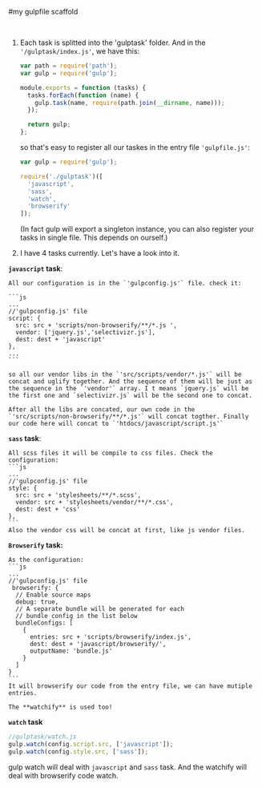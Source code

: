 #my gulpfile scaffold

</br>

1. Each task is splitted into the 'gulptask' folder. And in the `'/gulptask/index.js'`, we have this:

    ```js
    var path = require('path');
    var gulp = require('gulp');
    
    module.exports = function (tasks) {
      tasks.forEach(function (name) {
        gulp.task(name, require(path.join(__dirname, name)));
      });
    
      return gulp;
    };
    ```

    so that's easy to register all our taskes in the entry file `'gulpfile.js'`:
    
    ```js
    var gulp = require('gulp');
    
    require('./gulptask')([
      'javascript',
      'sass',
      'watch',
      'browserify'
    ]);
    ```

    (In fact gulp will export a singleton instance, you can also register your tasks in single file. This depends on ourself.)

2. I have 4 tasks currently. Let's have a look into it.
   
 **`javascript` task**:

    All our configuration is in the `'gulpconfig.js'` file. check it:
    
    ```js
    ...
    //'gulpconfig.js' file
    script: {
      src: src + 'scripts/non-browserify/**/*.js ',
      vendor: ['jquery.js','selectivizr.js'],
      dest: dest + 'javascript'
    },
    ...
    ```
    
    so all our vendor libs in the `'src/scripts/vendor/*.js'` will be concat and uglify together. And the sequence of them will be just as the sequence in the `'vendor'` array. I t means `jquery.js` will be the first one and `selectivizr.js` will be the second one to concat.
    
    After all the libs are concated, our own code in the `'src/scripts/non-browserify/**/*.js'` will concat togther. Finally our code here will concat to `'htdocs/javascript/script.js'`

   **`sass` task**:
  
    All scss files it will be compile to css files. Check the configuration:
    ```js
    ...
    //'gulpconfig.js' file
    style: {
      src: src + 'stylesheets/**/*.scss',
      vendor: src + 'stylesheets/vendor/**/*.css',
      dest: dest + 'css'
    },
    ```
    Also the vendor css will be concat at first, like js vendor files.

  **`Browserify` task:**
  
    As the configuration:
    ```js
    ...
    //'gulpconfig.js' file
     browserify: {
      // Enable source maps
      debug: true,
      // A separate bundle will be generated for each
      // bundle config in the list below
      bundleConfigs: [
        {
          entries: src + 'scripts/browserify/index.js',
          dest: dest + 'javascript/browserify/',
          outputName: 'bundle.js'
        }
      ]
    }
    ```
    It will browserify our code from the entry file, we can have mutiple entries.
    
    The **watchify** is used too!
    
  **`watch` task**
  
  ```js
  //gulptask/watch.js
  gulp.watch(config.script.src, ['javascript']);
  gulp.watch(config.style.src, ['sass']);
  ```
  gulp watch will deal with `javascript` and `sass` task. And the watchify will deal with browserify code watch.